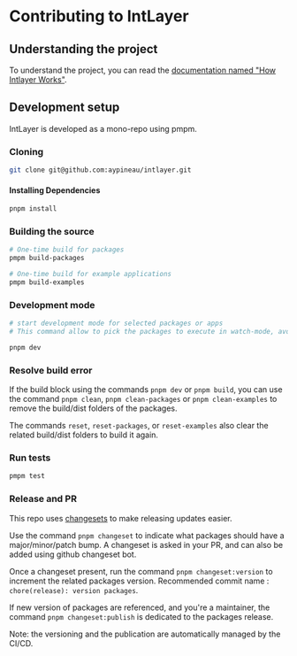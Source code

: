 # Contributing to IntLayer

## Understanding the project

To understand the project, you can read the [documentation named "How Intlayer Works"](https://github.com/aypineau/intlayer/blob/main/docs/docs/how_works_intlayer_en.md).

## Development setup

IntLayer is developed as a mono-repo using pmpm.

### Cloning

```sh
git clone git@github.com:aypineau/intlayer.git
```

#### Installing Dependencies

```sh
pnpm install
```

### Building the source

```sh
# One-time build for packages
pmpm build-packages

# One-time build for example applications
pmpm build-examples
```

### Development mode

```sh
# start development mode for selected packages or apps
# This command allow to pick the packages to execute in watch-mode, avoid conflicts, and optimize performances during development

pnpm dev
```

### Resolve build error

If the build block using the commands `pnpm dev` or `pnpm build`, you can use the command `pnpm clean`, `pnpm clean-packages` or `pnpm clean-examples` to remove the build/dist folders of the packages.

The commands `reset`, `reset-packages`, or `reset-examples` also clear the related build/dist folders to build it again.

### Run tests

```sh
pmpm test
```

### Release and PR

This repo uses [changesets](https://github.com/changesets/changesets) to
make releasing updates easier.

Use the command `pnpm changeset` to indicate what packages should have a major/minor/patch bump. A changeset is asked in your PR, and can also be added using github changeset bot.

Once a changeset present, run the command `pnpm changeset:version` to increment the related packages version. Recommended commit name : `chore(release): version packages`.

If new version of packages are referenced, and you're a maintainer, the command `pnpm changeset:publish` is dedicated to the packages release.

Note: the versioning and the publication are automatically managed by the CI/CD.
